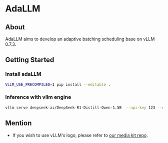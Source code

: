 # AdaLLM

## About

AdaLLM aims to develop an adaptive batching scheduling base on vLLM 0.7.3.

## Getting Started

### Install adaLLM

```bash
VLLM_USE_PRECOMPILED=1 pip install --editable .
```

### Inference with vllm engine

```bash
vllm serve deepseek-ai/DeepSeek-R1-Distill-Qwen-1.5B  --api-key 123 --dtype half --enable-chunked-prefill False --enforce-eager
```

## Mention

- If you wish to use vLLM's logo, please refer to [our media kit repo](https://github.com/vllm-project/media-kit).
